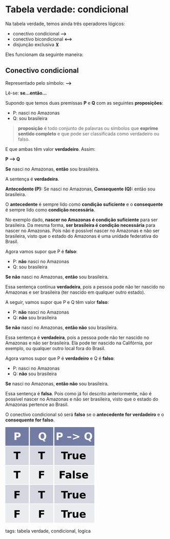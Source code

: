 # Tabela verdade: condicional

Na tabela verdade, temos ainda três operadores lógicos:

- conectivo condicional **–>**
- conectivo bicondicional **<–>**
- disjunção exclusiva **⊻**

Eles funcionam da seguinte maneira:

## Conectivo condicional

Representado pelo símbolo: **–>**

Lê-se: **se...então...**

Supondo que temos duas premissas **P** e **Q** com as seguintes **proposições**:

- P: nasci no Amazonas
- Q: sou brasileira

> **proposição** é todo conjunto de palavras ou símbolos que **exprime sentido completo** e que pode ser classificada como verdadeiro ou falso.

E que ambas têm valor **verdadeiro**. Assim:

**P –> Q**

**Se** nasci no Amazonas, **então** sou brasileira.

A sentença é **verdadeira**.

**Antecedente (P):** Se nasci no Amazonas,
**Consequente (Q):** então sou brasileira.

O **antecedente** é sempre lido como **condição suficiente** e o **consequente** é sempre lido como **condição necessária**.

No exemplo dado, **nascer no Amazonas é condição suficiente** para ser brasileira. Da mesma forma, **ser brasileira é condição necessária** para nascer no Amazonas. Pois não é possível nascer no Amazonas e não ser brasileira, visto que o estado do Amazonas é uma unidade federativa do Brasil.

Agora vamos supor que P é **falso**:

- P: **não** nasci no Amazonas
- Q: sou brasileira

**Se não** nasci no Amazonas, **então** sou brasileira.

Essa sentença continua **verdadeira**, pois a pessoa pode não ter nascido no Amazonas e ser brasileira (ter nascido em qualquer outro estado).

A seguir, vamos supor que P e Q têm valor **falso**:

- P: **não** nasci no Amazonas
- Q: **não** sou brasileira

**Se não** nasci no Amazonas, **então não** sou brasileira.

Essa sentença é **verdadeira**, pois a pessoa pode não ter nascido no Amazonas e não ser brasileira. Ela pode ter nascido na Califórnia, por exemplo, ou qualquer outro local fora do Brasil.

Agora vamos supor que P é **verdadeiro** e Q é **falso**:

- P: nasci no Amazonas
- Q: **não** sou brasileira

**Se** nasci no Amazonas, **então não** sou brasileira.

Essa sentença é **falsa**. Pois como já foi descrito anteriormente, não é possível nascer no Amazonas e não ser brasileira, visto que o estado do Amazonas pertence ao Brasil.

O conectivo condicional só será **falso** se o **antecedente for verdadeiro** e o **consequente for falso**.

![tabela verdade condicional](img/p0001-0.png)

tags: tabela verdade, condicional, logica
